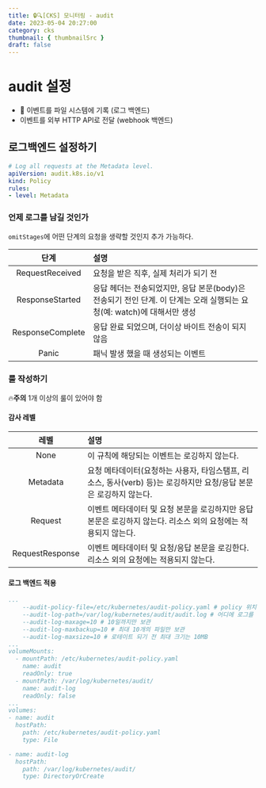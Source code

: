 ```yaml
---
title: 🔒🔍[CKS] 모니터링 - audit
date: 2023-05-04 20:27:00
category: cks
thumbnail: { thumbnailSrc }
draft: false
---
```


# audit 설정
- 📍 이벤트를 파일 시스템에 기록 (로그 백엔드)
- 이벤트를 외부 HTTP API로 전달 (webhook 백엔드)

## 로그백엔드 설정하기
```yaml
# Log all requests at the Metadata level.
apiVersion: audit.k8s.io/v1
kind: Policy
rules:
- level: Metadata
```

### 언제 로그를 남길 것인가 
`omitStages`에 어떤 단계의 요청을 생략할 것인지 추가 가능하다.

| 단계 | 설명 | 
|:---:|:----|
| RequestReceived | 요청을 받은 직후, 실제 처리가 되기 전 | 
| ResponseStarted | 응답 헤더는 전송되었지만, 응답 본문(body)은 전송되기 전인 단계. 이 단계는 오래 실행되는 요청(예: watch)에 대해서만 생성 | 
| ResponseComplete | 응답 완료 되었으며, 더이상 바이트 전송이 되지 않음 |
| Panic | 패닉 발생 했을 때 생성되는 이벤트 |

### 룰 작성하기 

🔥**주의** 1개 이상의 룰이 있어야 함

#### 감사 레벨
| 레벨 | 설명 | 
|:---:|:----|
| None | 이 규칙에 해당되는 이벤트는 로깅하지 않는다. | 
| Metadata | 요청 메타데이터(요청하는 사용자, 타임스탬프, 리소스, 동사(verb) 등)는 로깅하지만 요청/응답 본문은 로깅하지 않는다. | 
| Request | 이벤트 메타데이터 및 요청 본문을 로깅하지만 응답 본문은 로깅하지 않는다. 리소스 외의 요청에는 적용되지 않는다. |
| RequestResponse | 이벤트 메타데이터 및 요청/응답 본문을 로깅한다. 리소스 외의 요청에는 적용되지 않는다. |


#### 로그 백엔드 적용
```yaml
...
    --audit-policy-file=/etc/kubernetes/audit-policy.yaml # policy 위치 전달
    --audit-log-path=/var/log/kubernetes/audit/audit.log # 어디에 로그를 남길지 작성
    --audit-log-maxage=10 # 10일까지만 보관
    --audit-log-maxbackup=10 # 최대 10개의 파일만 보관
    --audit-log-maxsize=10 # 로테이트 되기 전 최대 크기는 10MB
...
volumeMounts:
  - mountPath: /etc/kubernetes/audit-policy.yaml
    name: audit
    readOnly: true
  - mountPath: /var/log/kubernetes/audit/
    name: audit-log
    readOnly: false
...
volumes:
- name: audit
  hostPath:
    path: /etc/kubernetes/audit-policy.yaml
    type: File

- name: audit-log
  hostPath:
    path: /var/log/kubernetes/audit/
    type: DirectoryOrCreate
```
